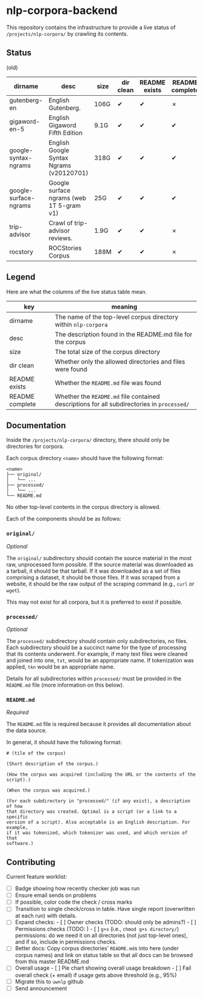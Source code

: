 # nlp-corpora-backend

This repository contains the infrastructure to provide a live status of
`/projects/nlp-corpora/` by crawling its contents.

## Status

(old)

dirname | desc | size | dir clean | README exists | README complete
--- | --- | --- | --- | --- | ---
gutenberg-en | English Gutenberg. | 106G | ✔ | ✔ | ✗
gigaword-en-5 | English Gigaword Fifth Edition | 9.1G | ✔ | ✔ | ✔
google-syntax-ngrams | English Google Syntax Ngrams (v20120701) | 318G | ✔ | ✔ | ✔
google-surface-ngrams | Google surface ngrams (web 1T 5-gram v1) | 25G | ✔ | ✔ | ✔
trip-advisor | Crawl of trip-advisor reviews. | 1.9G | ✔ | ✔ | ✗
rocstory | ROCStories Corpus | 188M | ✔ | ✔ | ✗

## Legend

Here are what the columns of the live status table mean.

key | meaning
--- | ---
dirname | The name of the top-level corpus directory within `nlp-corpora`
desc | The description found in the README.md file for the corpus
size | The total size of the corpus directory
dir clean | Whether only the allowed directories and files were found
README exists | Whether the `README.md` file was found
README complete | Whether the `README.md` file contained descriptions for all subdirectories in `processed/`

## Documentation

Inside the `/projects/nlp-corpora/` directory, there should only be directories
for corpora.

Each corpus directory `<name>` should have the following format:

```
<name>
├── original/
│   └── ...
├── processed/
│   └── ...
└── README.md
```

No other top-level contents in the corpus directory is allowed.

Each of the components should be as follows:

### `original/`

_Optional_

The `original/` subdirectory should contain the source material in the most
raw, unprocessed form possible. If the source material was downloaded as a
tarball, it should be that tarball. If it was downloaded as a set of files
comprising a dataset, it should be those files. If it was scraped from a
website, it should be the raw output of the scraping command (e.g., `curl` or
`wget`).

This may not exist for all corpora, but it is preferred to exist if possible.

### `processed/`

_Optional_

The `processed/` subdirectory should contain only subdirectories, no files.
Each subdirectory should be a succinct name for the type of processing that its
contents underwent. For example, if many text files were cleaned and joined
into one, `txt`, would be an appropriate name. If tokenization was applied,
`tkn` would be an appropriate name.

Details for all subdirectories within `processed/` must be provided in the
`README.md` file (more information on this below).

### `README.md`

_Required_

The `README.md` file is required because it provides all documentation about
the data source.

In general, it should have the following format:

```
# (tile of the corpus)

(Short description of the corpus.)

(How the corpus was acquired (including the URL or the contents of the script).)

(When the corpus was acquired.)

(For each subdirectory in "processed/" (if any exist), a description of how
that directory was created. Optimal is a script (or a link to a specific
version of a script). Also acceptable is an English description. For example,
if it was tokenized, which tokenizer was used, and which version of that
software.)
```

## Contributing

Current feature worklist:

- [ ] Badge showing how recently checker job was run
- [ ] Ensure email sends on problems
- [ ] If possible, color code the check / cross marks
- [ ] Transition to single check/cross in table. Have single report
  (overwritten at each run) with details.
- [ ] Expand checks:
      - [ ] Owner checks (TODO: should only be admins?)
      - [ ] Permissions checks (TODO: )
      - [ ] `g+s` (i.e., `chmod g+s directory/`) permissions: do we need it on all
      directories (not just top-level ones), and if so, include in permissions
      checks.
- [ ] Better docs: Copy corpus directories' `README.md`s into here (under
  corpus names) and link on status table so that all docs can be browsed from
  this master README.md
- [ ] Overall usage
      - [ ] Pie chart showing overall usage breakdown
      - [ ] Fail overall check (+ email) if usage gets above threshold (e.g., 95%)
- [ ] Migrate this to `uwnlp` github
- [ ] Send announcement
